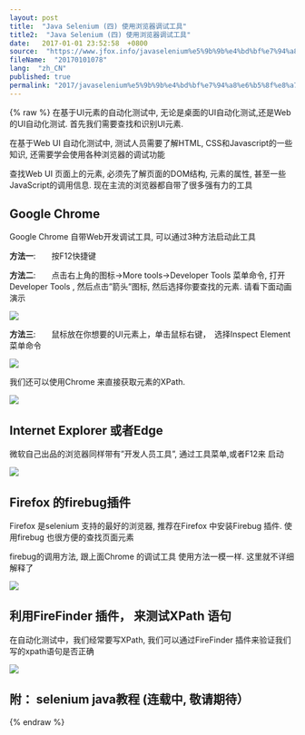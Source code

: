 ```yaml
---
layout: post
title:  "Java Selenium (四) 使用浏览器调试工具"
title2:  "Java Selenium (四) 使用浏览器调试工具"
date:   2017-01-01 23:52:58  +0800
source:  "https://www.jfox.info/javaselenium%e5%9b%9b%e4%bd%bf%e7%94%a8%e6%b5%8f%e8%a7%88%e5%99%a8%e8%b0%83%e8%af%95%e5%b7%a5%e5%85%b7.html"
fileName:  "20170101078"
lang:  "zh_CN"
published: true
permalink: "2017/javaselenium%e5%9b%9b%e4%bd%bf%e7%94%a8%e6%b5%8f%e8%a7%88%e5%99%a8%e8%b0%83%e8%af%95%e5%b7%a5%e5%85%b7.html"
---
```

{% raw %}
在基于UI元素的自动化测试中, 无论是桌面的UI自动化测试,还是Web的UI自动化测试. 首先我们需要查找和识别UI元素.

在基于Web UI 自动化测试中, 测试人员需要了解HTML, CSS和Javascript的一些知识, 还需要学会使用各种浏览器的调试功能

查找Web UI 页面上的元素, 必须先了解页面的DOM结构, 元素的属性, 甚至一些JavaScript的调用信息. 现在主流的浏览器都自带了很多强有力的工具

## Google Chrome

Google Chrome 自带Web开发调试工具, 可以通过3种方法启动此工具

**方法一**:　　按F12快捷键

**方法二**:　　点击右上角的图标->More tools->Developer Tools 菜单命令, 打开Developer Tools , 然后点击”箭头”图标, 然后选择你要查找的元素. 请看下面动画演示

![](/wp-content/uploads/2017/07/1499268858.gif)

**方法三**:　　鼠标放在你想要的UI元素上，单击鼠标右键，　选择Inspect Element菜单命令

![](/wp-content/uploads/2017/07/1499268861.gif)

我们还可以使用Chrome 来直接获取元素的XPath.

![](/wp-content/uploads/2017/07/1499268862.png)

## Internet Explorer 或者Edge

微软自己出品的浏览器同样带有”开发人员工具”, 通过工具菜单,或者F12来 启动

![](/wp-content/uploads/2017/07/1499268863.png)

## Firefox 的firebug插件

Firefox 是selenium 支持的最好的浏览器, 推荐在Firefox 中安装Firebug 插件. 使用firebug 也很方便的查找页面元素

firebug的调用方法, 跟上面Chrome 的调试工具 使用方法一模一样. 这里就不详细解释了

![](/wp-content/uploads/2017/07/1499268866.gif)

## 利用FireFinder 插件， 来测试XPath 语句

在自动化测试中，我们经常要写XPath, 我们可以通过FireFinder 插件来验证我们写的xpath语句是否正确

![](/wp-content/uploads/2017/07/1499268867.gif)

## 附： selenium java教程 (连载中, 敬请期待）
{% endraw %}
